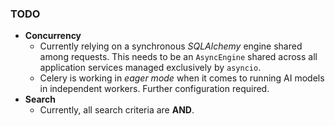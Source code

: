 ### TODO

* **Concurrency**
    * Currently relying on a synchronous _SQLAlchemy_ engine shared among requests. This needs to be an `AsyncEngine`
      shared
      across all application services managed exclusively by `asyncio`.
    * Celery is working in _eager mode_ when it comes to running AI models in independent workers. Further configuration
      required.
* **Search**
    * Currently, all search criteria are **AND**. 
